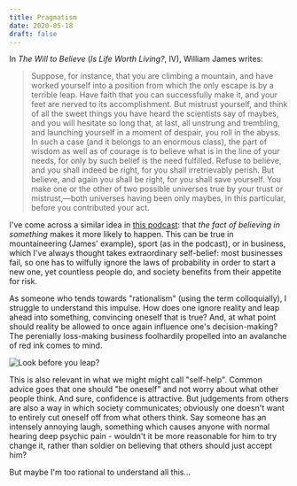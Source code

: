 ```yaml
---
title: Pragmatism
date: 2020-05-18
draft: false
---
```


In _The Will to Believe_ (_Is Life Worth Living?_, IV), William James writes:

> Suppose, for instance, that you are climbing a mountain, and have worked yourself into a position from which the only escape is by a terrible leap. Have faith that you can successfully make it, and your feet are nerved to its accomplishment. But mistrust yourself, and think of all the sweet things you have heard the scientists say of maybes, and you will hesitate so long that, at last, all unstrung and trembling, and launching yourself in a moment of despair, you roll in the abyss. In such a case (and it belongs to an enormous class), the part of wisdom as well as of courage is to believe what is in the line of your needs, for only by such belief is the need fulfilled. Refuse to believe, and you shall indeed be right, for you shall irretrievably perish. But believe, and again you shall be right, for you shall save yourself. You make one or the other of two possible universes true by your trust or mistrust,—both universes having been only maybes, in this particular, before you contributed your act.

I've come across a similar idea in [this podcast](https://philosophybites.com/2014/03/david-papineau-on-philosophy-and-sport.html): that _the fact of believing in something_ makes it more likely to happen. This can be true in mountaineering (James' example), sport (as in the podcast), or in business, which I've always thought takes extraordinary self-belief: most businesses fail, so one has to wilfully ignore the laws of probability in order to start a new one, yet countless people do, and society benefits from their appetite for risk.

As someone who tends towards "rationalism" (using the term colloquially), I struggle to understand this impulse. How does one ignore reality and leap ahead into something, convincing oneself that is true? And, at what point should reality be allowed to once again influence one's decision-making? The perenially loss-making business foolhardily propelled into an avalanche of red ink comes to mind.

![Look before you leap?](/img/wework.jpg)

This is also relevant in what we might might call "self-help". Common advice goes that one should "be oneself" and not worry about what other people think. And sure, confidence is attractive. But judgements from others are also a way in which society communicates; obviously one doesn't want to entirely cut oneself off from what others think. Say someone has an intensely annoying laugh, something which causes anyone with normal hearing deep psychic pain - wouldn't it be more reasonable for him to try change it, rather than soldier on believing that others should just accept him?

But maybe I'm too rational to understand all this...
